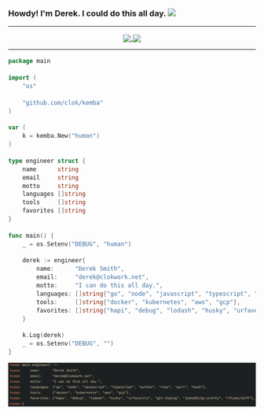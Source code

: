 <!--
**clok/clok** is a ✨ _special_ ✨ repository because its `README.md` (this file) appears on your GitHub profile.

Here are some ideas to get you started:

- 🔭 I’m currently working on ...
- 🌱 I’m currently learning ...
- 👯 I’m looking to collaborate on ...
- 🤔 I’m looking for help with ...
- 💬 Ask me about ...
- 📫 How to reach me: ...
- 😄 Pronouns: ...
- ⚡ Fun fact: ...
-->

### Howdy! I'm Derek. I could do this all day. <img src="https://cdn.discordapp.com/emojis/778638806877732894.gif" width="25px">

<hr>

<p align=center>
  <a href="https://github.com/anuraghazra/github-readme-stats" title="Go to Source">
    <img height=175 align="center" src="https://github-readme-stats.vercel.app/api?username=clok&show_icons=true&theme=gruvbox&count_private=true">
  </a>
  <a href="https://github.com/anuraghazra/github-readme-stats">
  <img height=175 align="center" src="https://github-readme-stats.vercel.app/api/top-langs/?username=clok&theme=gruvbox&layout=compact&count_private=true" />
  </a>
</p>

<hr>

```go
package main

import (
	"os"

	"github.com/clok/kemba"
)

var (
	k = kemba.New("human")
)

type engineer struct {
	name      string
	email     string
	motto     string
	languages []string
	tools     []string
	favorites []string
}

func main() {
	_ = os.Setenv("DEBUG", "human")

	derek := engineer{
		name:      "Derek Smith",
		email:     "derek@clokwork.net",
		motto:     "I can do this all day.",
		languages: []string{"go", "node", "javascript", "typescript", "python", "ruby", "perl", "bash"},
		tools:     []string{"docker", "kubernetes", "aws", "gcp"},
		favorites: []string{"hapi", "debug", "lodash", "husky", "urfave/cli", "git-chglog", "jedib0t/go-pretty", "r3labs/diff"},
	}

	k.Log(derek)
	_ = os.Setenv("DEBUG", "")
}
```

<img src="https://github.com/clok/clok/blob/main/code-debug.png?raw=true"/>